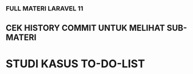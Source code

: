 ### FULL MATERI LARAVEL 11

## CEK HISTORY COMMIT UNTUK MELIHAT SUB-MATERI
# STUDI KASUS TO-DO-LIST

